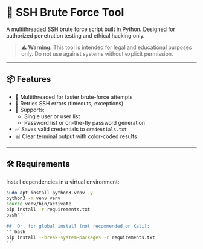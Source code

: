 # 🔐 SSH Brute Force Tool

A multithreaded SSH brute force script built in Python. Designed for authorized penetration testing and ethical hacking only.

> ⚠️ **Warning:** This tool is intended for legal and educational purposes only. Do not use against systems without explicit permission.

---

## 📦 Features

- 🚀 Multithreaded for faster brute-force attempts
- 🔄 Retries SSH errors (timeouts, exceptions)
- 📂 Supports:
  - Single user or user list
  - Password list or on-the-fly password generation
- ✅ Saves valid credentials to `credentials.txt`
- 📊 Clear terminal output with color-coded results

---

## 🛠 Requirements

Install dependencies in a virtual environment:

```bash
sudo apt install python3-venv -y
python3 -m venv venv
source venv/bin/activate
pip install -r requirements.txt
bash'''

##  Or, for global install (not recommended on Kali):
'''bash
pip install --break-system-packages -r requirements.txt
'''
